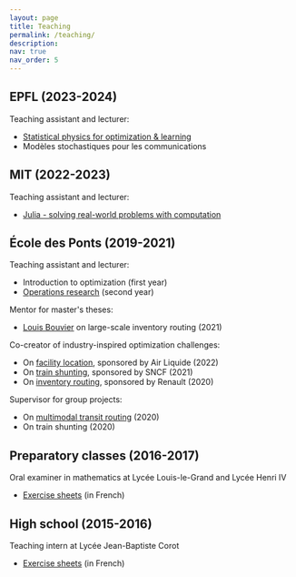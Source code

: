 ```yaml
---
layout: page
title: Teaching
permalink: /teaching/
description:
nav: true
nav_order: 5
---
```


## EPFL (2023-2024)

Teaching assistant and lecturer:

- [Statistical physics for optimization & learning](https://edu.epfl.ch/coursebook/en/statistical-physics-for-optimization-learning-PHYS-642)
- Modèles stochastiques pour les communications

## MIT (2022-2023)

Teaching assistant and lecturer:

- [Julia - solving real-world problems with computation](https://github.com/mitmath/JuliaComputation)

## École des Ponts (2019-2021)

Teaching assistant and lecturer:

- Introduction to optimization (first year)
- [Operations research](https://gdalle.github.io/REOP2021/) (second year)

Mentor for master's theses:

- [Louis Bouvier](https://louisbouvier.github.io/) on large-scale inventory routing (2021)

Co-creator of industry-inspired optimization challenges:

- On [facility location](https://kiro.enpc.org/sujets/sujet5_v2.pdf), sponsored by Air Liquide (2022)
- On [train shunting](https://kiro.enpc.org/sujets/sujet4.pdf), sponsored by SNCF (2021)
- On [inventory routing](https://kiro.enpc.org/sujets/sujet3.pdf), sponsored by Renault (2020)

Supervisor for group projects:

- On [multimodal transit routing](https://www.youtube.com/watch?v=bQ0FSKwVTw0) (2020)
- On train shunting (2020)

## Preparatory classes (2016-2017)

Oral examiner in mathematics at Lycée Louis-le-Grand and Lycée Henri IV

- [Exercise sheets](https://gdalle.github.io/ExercicesMaths/#classes-pr%C3%A9paratoires)  (in French)

## High school (2015-2016)

Teaching intern at Lycée Jean-Baptiste Corot

- [Exercise sheets](https://gdalle.github.io/ExercicesMaths/#lyc%C3%A9e)  (in French)
